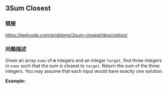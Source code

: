## 3Sum Closest  
### 链接  
https://leetcode.com/problems/3sum-closest/description/  
### 问题描述
Given an array `nums` of **n** integers and an integer `target`, find three integers in `nums`&nbsp;such that the sum is closest to&nbsp;`target`. Return the sum of the three integers. You may assume that each input would have exactly one solution.

**Example:**

